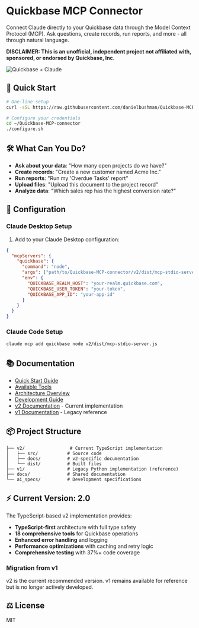 # Quickbase MCP Connector

Connect Claude directly to your Quickbase data through the Model Context Protocol (MCP). Ask questions, create records, run reports, and more - all through natural language.

**DISCLAIMER: This is an unofficial, independent project not affiliated with, sponsored, or endorsed by Quickbase, Inc.**

![Quickbase + Claude](docs/images/quickbase-claude.png)

## 🚀 Quick Start

```bash
# One-line setup
curl -sSL https://raw.githubusercontent.com/danielbushman/Quickbase-MCP-connector/main/auto_setup.sh | bash

# Configure your credentials
cd ~/Quickbase-MCP-connector
./configure.sh
```

## 🛠️ What Can You Do?

- **Ask about your data**: "How many open projects do we have?"
- **Create records**: "Create a new customer named Acme Inc."
- **Run reports**: "Run my 'Overdue Tasks' report"
- **Upload files**: "Upload this document to the project record"
- **Analyze data**: "Which sales rep has the highest conversion rate?"

## 🔧 Configuration

### Claude Desktop Setup

1. Add to your Claude Desktop configuration:

```json
{
  "mcpServers": {
    "quickbase": {
      "command": "node",
      "args": ["path/to/Quickbase-MCP-connector/v2/dist/mcp-stdio-server.js"],
      "env": {
        "QUICKBASE_REALM_HOST": "your-realm.quickbase.com",
        "QUICKBASE_USER_TOKEN": "your-token",
        "QUICKBASE_APP_ID": "your-app-id"
      }
    }
  }
}
```

### Claude Code Setup

```bash
claude mcp add quickbase node v2/dist/mcp-stdio-server.js
```

## 📚 Documentation

- [Quick Start Guide](docs/quickstart.md)
- [Available Tools](docs/tools.md)
- [Architecture Overview](docs/architecture.md)
- [Development Guide](docs/development.md)
- [v2 Documentation](v2/README.md) - Current implementation
- [v1 Documentation](v1/README.md) - Legacy reference

## 📦 Project Structure

```
├── v2/                 # Current TypeScript implementation
│   ├── src/           # Source code
│   ├── docs/          # v2-specific documentation
│   └── dist/          # Built files
├── v1/                # Legacy Python implementation (reference)
├── docs/              # Shared documentation
└── ai_specs/          # Development specifications
```

## ⚡ Current Version: 2.0

The TypeScript-based v2 implementation provides:
- **TypeScript-first** architecture with full type safety
- **18 comprehensive tools** for Quickbase operations
- **Enhanced error handling** and logging
- **Performance optimizations** with caching and retry logic
- **Comprehensive testing** with 37%+ code coverage

### Migration from v1

v2 is the current recommended version. v1 remains available for reference but is no longer actively developed.

## ⚖️ License

MIT